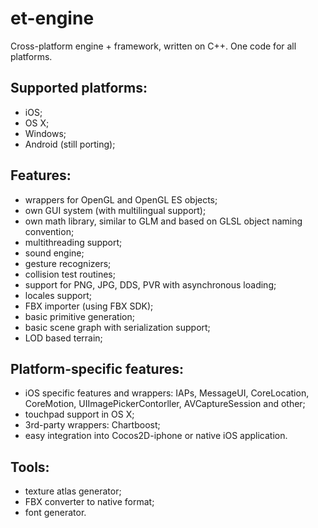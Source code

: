 et-engine
=========

Cross-platform engine + framework, written on C++. One code for all platforms.

Supported platforms:
-------------
- iOS;
- OS X;
- Windows;
- Android (still porting);

Features:
-------------
- wrappers for OpenGL and OpenGL ES objects;
- own GUI system (with multilingual support);
- own math library, similar to GLM and based on GLSL object naming convention;
- multithreading support;
- sound engine;
- gesture recognizers;
- collision test routines;
- support for PNG, JPG, DDS, PVR with asynchronous loading;
- locales support;
- FBX importer (using FBX SDK);
- basic primitive generation;
- basic scene graph with serialization support;
- LOD based terrain;

Platform-specific features:
-------------
- iOS specific features and wrappers: IAPs, MessageUI, CoreLocation, CoreMotion, UIImagePickerContorller, AVCaptureSession and other;
- touchpad support in OS X;
- 3rd-party wrappers: Chartboost;
- easy integration into Cocos2D-iphone or native iOS application.

Tools:
-------------
- texture atlas generator;
- FBX converter to native format;
- font generator.
